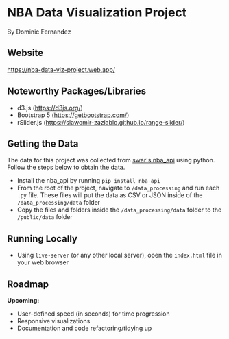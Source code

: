# NBA Data Visualization Project
By Dominic Fernandez

## Website
<a href="https://nba-data-viz-project.web.app/">https://nba-data-viz-project.web.app/</a>

## Noteworthy Packages/Libraries
- d3.js (https://d3js.org/)
- Bootstrap 5 (https://getbootstrap.com/)
- rSlider.js (https://slawomir-zaziablo.github.io/range-slider/)

## Getting the Data
The data for this project was collected from <a href="https://github.com/swar/nba_api">swar's nba_api</a> using python. Follow the steps below to obtain the data.
- Install the nba_api by running `pip install nba_api`
- From the root of the project, navigate to `/data_processing` and run each `.py` file. These files will put the data as CSV or JSON inside of the `/data_processing/data` folder
- Copy the files and folders inside the `/data_processing/data` folder to the `/public/data` folder

## Running Locally
- Using `live-server` (or any other local server), open the `index.html` file in your web browser

## Roadmap
<b>Upcoming:</b>
- User-defined speed (in seconds) for time progression
- Responsive visualizations  
- Documentation and code refactoring/tidying up
